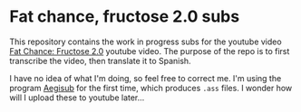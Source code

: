 Fat chance, fructose 2.0 subs
=============================

This repository contains the work in progress subs for the youtube video [Fat
Chance: Fructose 2.0](http://www.youtube.com/watch?v=ceFyF9px20Y) youtube
video. The purpose of the repo is to first transcribe the video, then translate
it to Spanish.

I have no idea of what I'm doing, so feel free to correct me. I'm using the
program [Aegisub](http://www.aegisub.org) for the first time, which produces
``.ass`` files. I wonder how will I upload these to youtube later…
